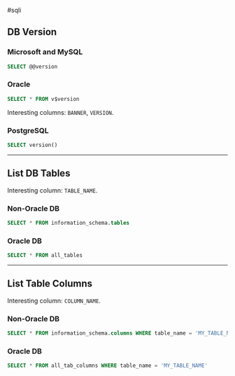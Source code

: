 #sqli 

## DB Version
### Microsoft and MySQL
```sql
SELECT @@version
```

### Oracle
```sql
SELECT * FROM v$version
```
Interesting columns: `BANNER`, `VERSION`.

### PostgreSQL
```sql
SELECT version()
```


---
## List DB Tables
Interesting column: `TABLE_NAME`.

### Non-Oracle DB
```sql
SELECT * FROM information_schema.tables
```

### Oracle DB
```sql
SELECT * FROM all_tables
```


---
## List Table Columns
Interesting column: `COLUMN_NAME`.

### Non-Oracle DB
```sql
SELECT * FROM information_schema.columns WHERE table_name = 'MY_TABLE_NAME'
```

### Oracle DB
```sql
SELECT * FROM all_tab_columns WHERE table_name = 'MY_TABLE_NAME'
```